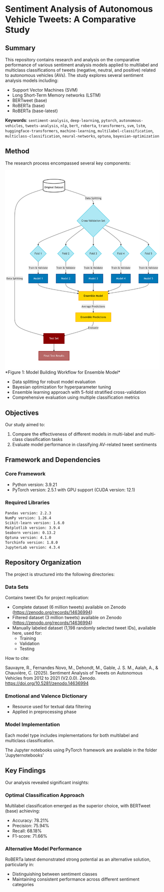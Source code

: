 # Sentiment Analysis of Autonomous Vehicle Tweets: A Comparative Study

## Summary
This repository contains research and analysis on the comparative performance of various sentiment analysis models applied to multilabel and multiclass classifications of tweets (negative, neutral, and positive) related to autonomous vehicles (AVs). The study explores several sentiment analysis models including:
- Support Vector Machines (SVM)
- Long Short-Term Memory networks (LSTM)
- BERTweet (base)
- RoBERTa (base)
- RoBERTa (base-latest)

**Keywords**: `sentiment-analysis`, `deep-learning`, `pytorch`, `autonomous-vehicles`, `tweets-analysis`, `nlp`, `bert`, `roberta`, 
`transformers`, `svm`, `lstm`, `huggingface-transformers`, `machine-learning`, `multilabel-classification`, `multiclass-classification`, 
`neural-networks`, `optuna`, `bayesian-optimization`


## Method
The research process encompassed several key components:

<img src="https://raw.githubusercontent.com/titgsky/Sentiment-Analysis-of-Tweets-on-Autonomous-Vehicles-from-2012-to-2021/main/Model_building_work_flow_ensemble_model.png" alt="Model Building Workflow" width="700" align="center"/>
*Figure 1: Model Building Workflow for Ensemble Model*

- Data splitting for robust model evaluation
- Bayesian optimization for hyperparameter tuning
- Ensemble learning approach with 5-fold stratified cross-validation
- Comprehensive evaluation using multiple classification metrics

## Objectives
Our study aimed to:
1. Compare the effectiveness of different models in multi-label and multi-class classification tasks
2. Evaluate model performance in classifying AV-related tweet sentiments

## Framework and Dependencies

### Core Framework
- Python version: 3.9.21
- PyTorch version: 2.5.1 with GPU support (CUDA version: 12.1)

### Required Libraries
```
Pandas version: 2.2.3
NumPy version: 1.26.4
Scikit-learn version: 1.6.0
Matplotlib version: 3.9.4
Seaborn version: 0.13.2
Optuna version: 4.1.0
Torchinfo version: 1.8.0
JupyterLab version: 4.3.4
```

## Repository Organization
The project is structured into the following directories:

### Data Sets
Contains tweet IDs for project replication:
- Complete dataset (6 million tweets) available on Zenodo (https://zenodo.org/records/14636994)
- Filtered dataset (3 million tweets) available on Zenodo (https://zenodo.org/records/14636994)
- Manually labeled dataset (1,198 randomly selected tweet IDs), available here, used for:
  - Training
  - Validation
  - Testing

How to cite:

Sauvayre, R., Fernandes Novo, M., Dehondt, M., Gable, J. S. M., Aalah, A., & Chauvière, C. (2025). Sentiment Analysis of Tweets on Autonomous Vehicles from 2012 to 2021 (V2.0.0). Zenodo. https://doi.org/10.5281/zenodo.14636994

### Emotional and Valence Dictionary
- Resource used for textual data filtering
- Applied in preprocessing phase

### Model Implementation
Each model type includes implementations for both multilabel and multiclass classification.

The Jupyter notebooks using PyTorch framework are available in the folder 'Jupyternotebooks'

## Key Findings
Our analysis revealed significant insights:

### Optimal Classification Approach
Multilabel classification emerged as the superior choice, with BERTweet (base) achieving:
- Accuracy: 78.21%
- Precision: 75.94%
- Recall: 68.18%
- F1-score: 71.66%

### Alternative Model Performance
RoBERTa latest demonstrated strong potential as an alternative solution, particularly in:
- Distinguishing between sentiment classes
- Maintaining consistent performance across different sentiment categories
